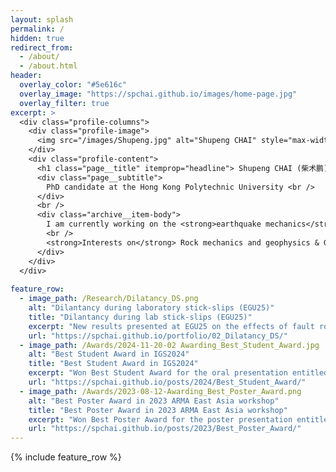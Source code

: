 ```yaml
---
layout: splash
permalink: /
hidden: true
redirect_from: 
  - /about/
  - /about.html
header:
  overlay_color: "#5e616c"
  overlay_image: "https://spchai.github.io/images/home-page.jpg"
  overlay_filter: true
excerpt: >
  <div class="profile-columns">
    <div class="profile-image">
      <img src="/images/Shupeng.jpg" alt="Shupeng CHAI" style="max-width: 250px; border-radius: 50%;" >
    </div>
    <div class="profile-content">
      <h1 class="page__title" itemprop="headline"> Shupeng CHAI (柴术鹏) </h1>
      <div class="page__subtitle">
        PhD candidate at the Hong Kong Polytechnic University <br /> 
      </div>
      <br /> 
      <div class="archive__item-body">
        I am currently working on the <strong>earthquake mechanics</strong> through integrated <em>laboratory experiments</em> and <em>numerical simulations</em>.  <br /> 
        <br />
        <strong>Interests on</strong> Rock mechanics and geophysics & Geotechnical engineering & Planetary Geomechanics & Mining backfill.
      </div>      
    </div>
  </div>
  
feature_row:
  - image_path: /Research/Dilatancy_DS.png
    alt: "Dilantancy during laboratory stick-slips (EGU25)"
    title: "Dilantancy during lab stick-slips (EGU25)"
    excerpt: "New results presented at EGU25 on the effects of fault roughness on dilatancy behavior observed from controlled laboratory experiments"
    url: "https://spchai.github.io/portfolio/02_Dilatancy_DS/"
  - image_path: /Awards/2024-11-20-02 Awarding_Best_Student_Award.jpg
    alt: "Best Student Award in IGS2024"
    title: "Best Student Award in IGS2024"
    excerpt: "Won Best Student Award for the oral presentation entitled New insights into stress conditions on rock discontinuities in laboratory shear tests in the <em>2024 International Geomechanics</em> Conference"
    url: "https://spchai.github.io/posts/2024/Best_Student_Award/"
  - image_path: /Awards/2023-08-12-Awarding_Best_Poster_Award.png
    alt: "Best Poster Award in 2023 ARMA East Asia workshop"
    title: "Best Poster Award in 2023 ARMA East Asia workshop"
    excerpt: "Won Best Poster Award for the poster presentation entitled Stress analyses of laboratory shear tests in <em>2023 ARMA East Asia Geomechanics Workshop</em> held on 11 – 12 August in Hong Kong"
    url: "https://spchai.github.io/posts/2023/Best_Poster_Award/"
---
```


{% include feature_row %}


<!-- 
header:
  overlay_color: "#5e616c"
  overlay_image: "https://spchai.github.io/images/home-page.jpg"

<br />      
    <div class="body-social-links">
      <a href="mailto:shupeng.chai@connect.polyu.hk">
        <img src="/images/icons/email.svg" alt="Email" class="icon-pad-right" style="height:32px;">
      </a>
      <a href="https://scholar.google.com/citations?user=xyXuDXUAAAAJ&hl=en">
        <img src="/images/icons/google-scholar.svg" alt="Google Scholar" class="icon-pad-right" style="height:32px;">
      </a>
      <a href="https://orcid.org/0000-0003-3600-6132">
        <img src="/images/icons/orcid.svg" alt="ORCID" class="icon-pad-right" style="height:32px;">
      </a>
      <a href="https://www.researchgate.net/profile/Shupeng-Chai">
        <img src="/images/icons/researchgate.svg" alt="ResearchGate" class="icon-pad-right" style="height:32px;">
      </a>
      <a href="https://www.scopus.com/authid/detail.uri?authorId=57908582600">
        <img src="/images/icons/scopus.svg" alt="Scopus" class="icon-pad-right" style="height:32px;">
      </a>
      <a href="https://www.linkedin.com/in/chaishupeng/?locale=en_US">
        <img src="/images/icons/linkedin.svg" alt="LinkedIn" class="icon-pad-right" style="height:32px;">
      </a>
      <a href="https://spchai.github.io/files/CV_ShupengChai_250407.pdf">
        <img src="/images/icons/cv.svg" alt="CV" class="icon-pad-right" style="height:32px;">
      </a>
    </div> -->